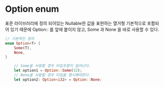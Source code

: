 # Option enum
표준 라이브러리에 정의 되어있는 Nullable한 값을 표현하는 열거형
기본적으로 포함되어 있기 때문에 Option:: 를 앞에 붙이지 않고, Some 과 None 을 바로 사용할 수 있다.

```rust
// 기본적인 정의
enum Option<T> {
    Some(T),
    None,
}
```

```rust
    // Some을 사용할 경우 타입추론이 일어난다.
    let option1 = Option::Some(32);
    // None을 사용할 경우 타입을 명시해야한다.
    let option2: Option<i32> = Option::None;
```